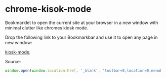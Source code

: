 # chrome-kisok-mode
Bookmarklet to open the current site at your browser in a new window with minimal clutter like chromes kiosk mode.

Drop the following link to your Bookmarkbar and use it to open any page in new window:

[kiosk-mode](javascript:\(function\(\)%7Bwindow.open\(window.location.href%2C%20'_blank'%2C%20'toolbar%3D0%2Clocation%3D0%2Cmenubar%3D0'\)%7D\)\(\));

Source:  
``` javascript
window.open(window.location.href, '_blank', 'toolbar=0,location=0,menubar=0');
```
